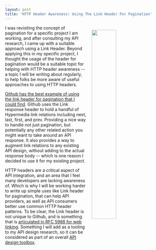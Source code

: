 ```yaml
---
layout: post
title: 'HTTP Header Awareness: Using The Link Header For Pagination'
---
```

<p><a href="https://developer.github.com/v3/#pagination"><img style="padding: 15px;" src="http://kinlane-productions.s3.amazonaws.com/api-evangelist-site/blog/github-link-header.png" alt="" width="40%" align="right" /></a></p>
<p>I was revisiting the concept of pagination for a specific project I am working, and after consulting my API research, I came up with a suitable approach using a Link Header. Beyond applying this in my specific project, I thought the usage of the header for pagination would be a suitable topic for helping with HTTP header awareness -- a topic I will be writing about regularly, to help folks be more aware of useful approaches to using HTTP headers.</p>
<p><a href="https://developer.github.com/v3/#pagination">Github has the best example of using the link header for pagination that I could find</a>. Github uses the&nbsp;Link response header to hold a handful of Hypermedia link relations including next, last, first, and prev. Providing a nice way to handle not just pagination, but potentially any other related action you might want to take around an API response. It also provides a way to augment link relations to any existing API design, without adding to the actual response body -- which is one reason I decided to use it for my existing project.&nbsp;</p>
<p>HTTP headers are a critical aspect of API integration, and an area that I feel many developers are lacking awareness of. Which is why I will be working harder to write up simple uses like Link header for pagination, that can help API providers, as well as API consumers better use common HTTP header patterns. To be clear, the Link header is not unique to Github, and is something that is <a href="https://tools.ietf.org/html/rfc5988#page-6">articulated in RFC 5988 for web linking</a>. Something I will add as a tooling to my API design research, so it can be considered as part of an overall <a href="http://design.apievangelist.com">API design toolbox</a>.</p>